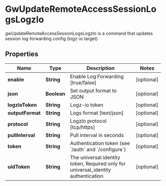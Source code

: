 

# GwUpdateRemoteAccessSessionLogsLogzIo

gwUpdateRemoteAccessSessionLogsLogzIo is a command that updates session log forwarding config (logz-io target)

## Properties

| Name | Type | Description | Notes |
|------------ | ------------- | ------------- | -------------|
|**enable** | **String** | Enable Log Forwarding [true/false] |  [optional] |
|**json** | **Boolean** | Set output format to JSON |  [optional] |
|**logzIoToken** | **String** | Logz-io token |  [optional] |
|**outputFormat** | **String** | Logs format [text/json] |  [optional] |
|**protocol** | **String** | LogzIo protocol [tcp/https] |  [optional] |
|**pullInterval** | **String** | Pull interval in seconds |  [optional] |
|**token** | **String** | Authentication token (see &#x60;/auth&#x60; and &#x60;/configure&#x60;) |  [optional] |
|**uidToken** | **String** | The universal identity token, Required only for universal_identity authentication |  [optional] |




